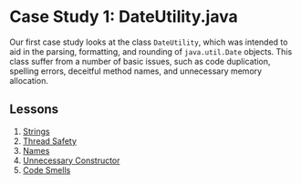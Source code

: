 # Case Study 1: DateUtility.java
Our first case study looks at the class `DateUtility`, which was intended to aid in the parsing, formatting, and rounding of `java.util.Date` objects. This class suffer from a number of basic issues, such as code duplication, spelling errors, deceitful method names, and unnecessary memory allocation.

## Lessons
1. [Strings](DateUtility_Lesson01_Strings.md)
2. [Thread Safety](DateUtility_Lesson02_ThreadSafety.md)
3. [Names]()
4. [Unnecessary Constructor](DateUtility_Lesson04_UnnecessaryAllocations.md)
5. [Code Smells]()
